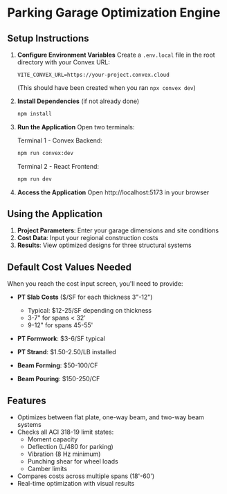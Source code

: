 # Parking Garage Optimization Engine

## Setup Instructions

1. **Configure Environment Variables**
   Create a `.env.local` file in the root directory with your Convex URL:
   ```
   VITE_CONVEX_URL=https://your-project.convex.cloud
   ```
   (This should have been created when you ran `npx convex dev`)

2. **Install Dependencies** (if not already done)
   ```bash
   npm install
   ```

3. **Run the Application**
   Open two terminals:
   
   Terminal 1 - Convex Backend:
   ```bash
   npm run convex:dev
   ```
   
   Terminal 2 - React Frontend:
   ```bash
   npm run dev
   ```

4. **Access the Application**
   Open http://localhost:5173 in your browser

## Using the Application

1. **Project Parameters**: Enter your garage dimensions and site conditions
2. **Cost Data**: Input your regional construction costs
3. **Results**: View optimized designs for three structural systems

## Default Cost Values Needed

When you reach the cost input screen, you'll need to provide:

- **PT Slab Costs** ($/SF for each thickness 3"-12")
  - Typical: $12-25/SF depending on thickness
  - 3-7" for spans < 32'
  - 9-12" for spans 45-55'

- **PT Formwork**: $3-6/SF typical
- **PT Strand**: $1.50-2.50/LB installed
- **Beam Forming**: $50-100/CF
- **Beam Pouring**: $150-250/CF

## Features

- Optimizes between flat plate, one-way beam, and two-way beam systems
- Checks all ACI 318-19 limit states:
  - Moment capacity
  - Deflection (L/480 for parking)
  - Vibration (8 Hz minimum)
  - Punching shear for wheel loads
  - Camber limits
- Compares costs across multiple spans (18'-60')
- Real-time optimization with visual results